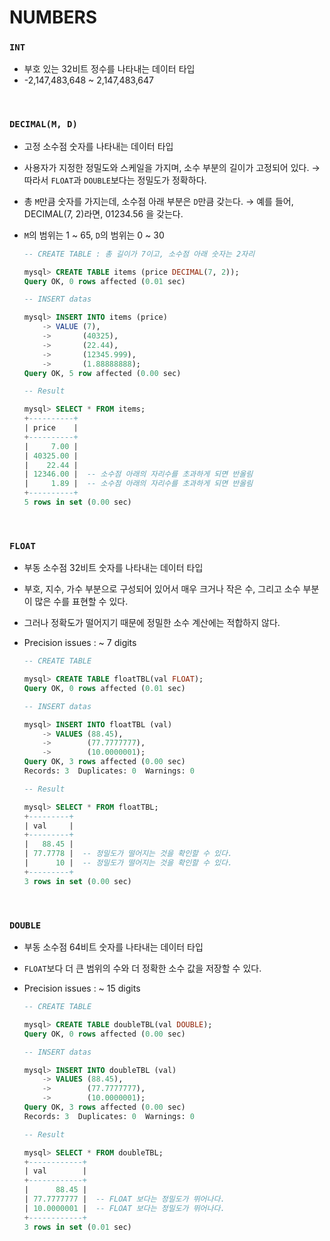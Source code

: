# NUMBERS

### `INT`

- 부호 있는 32비트 정수를 나타내는 데이터 타입
- -2,147,483,648 ~ 2,147,483,647

<br>

### `DECIMAL(M, D)`

- 고정 소수점 숫자를 나타내는 데이터 타입
- 사용자가 지정한 정밀도와 스케일을 가지며, 소수 부분의 길이가 고정되어 있다.
  → 따라서 `FLOAT`과 `DOUBLE`보다는 정밀도가 정확하다.
- 총 `M`만큼 숫자를 가지는데, 소수점 아래 부분은 `D`만큼 갖는다.
  → 예를 들어, DECIMAL(7, 2)라면, 01234.56 을 갖는다.
- `M`의 범위는 1 ~ 65, `D`의 범위는 0 ~ 30

  ```sql
  -- CREATE TABLE : 총 길이가 7이고, 소수점 아래 숫자는 2자리

  mysql> CREATE TABLE items (price DECIMAL(7, 2));
  Query OK, 0 rows affected (0.01 sec)

  -- INSERT datas

  mysql> INSERT INTO items (price)
      -> VALUE (7),
      ->       (40325),
      ->       (22.44),
      ->       (12345.999),
      ->       (1.88888888);
  Query OK, 5 row affected (0.00 sec)

  -- Result

  mysql> SELECT * FROM items;
  +----------+
  | price    |
  +----------+
  |     7.00 |
  | 40325.00 |
  |    22.44 |
  | 12346.00 |  -- 소수점 아래의 자리수를 초과하게 되면 반올림
  |     1.89 |  -- 소수점 아래의 자리수를 초과하게 되면 반올림
  +----------+
  5 rows in set (0.00 sec)
  ```

  <br>

### `FLOAT`

- 부동 소수점 32비트 숫자를 나타내는 데이터 타입
- 부호, 지수, 가수 부분으로 구성되어 있어서 매우 크거나 작은 수, 그리고 소수 부분이 많은 수를 표현할 수 있다.
- 그러나 정확도가 떨어지기 때문에 정밀한 소수 계산에는 적합하지 않다.
- Precision issues : ~ 7 digits

  ```sql
  -- CREATE TABLE

  mysql> CREATE TABLE floatTBL(val FLOAT);
  Query OK, 0 rows affected (0.01 sec)

  -- INSERT datas

  mysql> INSERT INTO floatTBL (val)
      -> VALUES (88.45),
      ->        (77.7777777),
      ->        (10.0000001);
  Query OK, 3 rows affected (0.00 sec)
  Records: 3  Duplicates: 0  Warnings: 0

  -- Result

  mysql> SELECT * FROM floatTBL;
  +---------+
  | val     |
  +---------+
  |   88.45 |
  | 77.7778 |  -- 정밀도가 떨어지는 것을 확인할 수 있다.
  |      10 |  -- 정밀도가 떨어지는 것을 확인할 수 있다.
  +---------+
  3 rows in set (0.00 sec)
  ```

  <br>

### `DOUBLE`

- 부동 소수점 64비트 숫자를 나타내는 데이터 타입
- `FLOAT`보다 더 큰 범위의 수와 더 정확한 소수 값을 저장할 수 있다.
- Precision issues : ~ 15 digits

  ```sql
  -- CREATE TABLE

  mysql> CREATE TABLE doubleTBL(val DOUBLE);
  Query OK, 0 rows affected (0.00 sec)

  -- INSERT datas

  mysql> INSERT INTO doubleTBL (val)
      -> VALUES (88.45),
      ->        (77.7777777),
      ->        (10.0000001);
  Query OK, 3 rows affected (0.00 sec)
  Records: 3  Duplicates: 0  Warnings: 0

  -- Result

  mysql> SELECT * FROM doubleTBL;
  +------------+
  | val        |
  +------------+
  |      88.45 |
  | 77.7777777 |  -- FLOAT 보다는 정밀도가 뛰어나다.
  | 10.0000001 |  -- FLOAT 보다는 정밀도가 뛰어나다.
  +------------+
  3 rows in set (0.01 sec)
  ```
